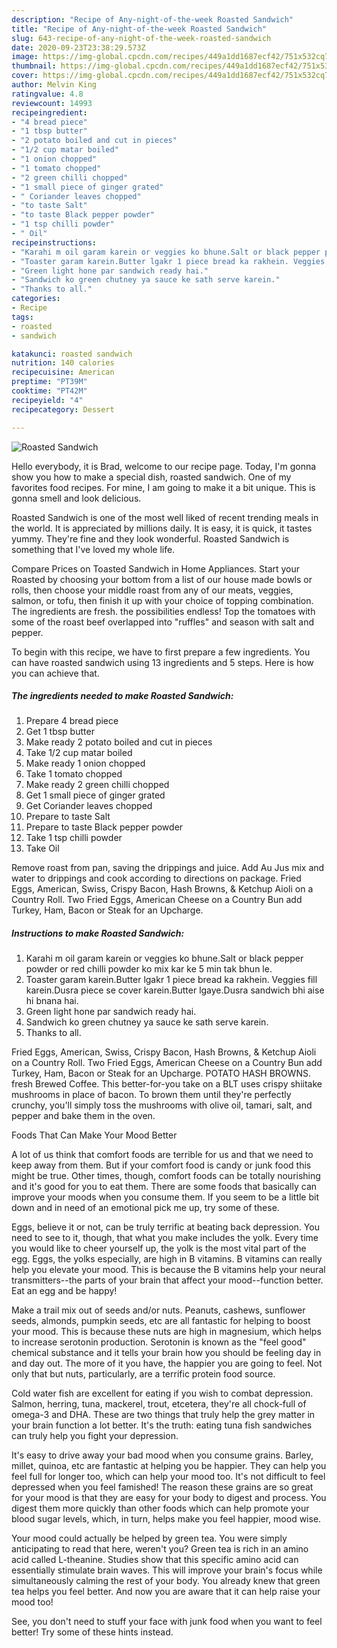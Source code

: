 ```yaml
---
description: "Recipe of Any-night-of-the-week Roasted Sandwich"
title: "Recipe of Any-night-of-the-week Roasted Sandwich"
slug: 643-recipe-of-any-night-of-the-week-roasted-sandwich
date: 2020-09-23T23:38:29.573Z
image: https://img-global.cpcdn.com/recipes/449a1dd1687ecf42/751x532cq70/roasted-sandwich-recipe-main-photo.jpg
thumbnail: https://img-global.cpcdn.com/recipes/449a1dd1687ecf42/751x532cq70/roasted-sandwich-recipe-main-photo.jpg
cover: https://img-global.cpcdn.com/recipes/449a1dd1687ecf42/751x532cq70/roasted-sandwich-recipe-main-photo.jpg
author: Melvin King
ratingvalue: 4.8
reviewcount: 14993
recipeingredient:
- "4 bread piece"
- "1 tbsp butter"
- "2 potato boiled and cut in pieces"
- "1/2 cup matar boiled"
- "1 onion chopped"
- "1 tomato chopped"
- "2 green chilli chopped"
- "1 small piece of ginger grated"
- " Coriander leaves chopped"
- "to taste Salt"
- "to taste Black pepper powder"
- "1 tsp chilli powder"
- " Oil"
recipeinstructions:
- "Karahi m oil garam karein or veggies ko bhune.Salt or black pepper powder or red chilli powder ko mix kar ke 5 min tak bhun le."
- "Toaster garam karein.Butter lgakr 1 piece bread ka rakhein. Veggies fill karein.Dusra piece se cover karein.Butter lgaye.Dusra sandwich bhi aise hi bnana hai."
- "Green light hone par sandwich ready hai."
- "Sandwich ko green chutney ya sauce ke sath serve karein."
- "Thanks to all."
categories:
- Recipe
tags:
- roasted
- sandwich

katakunci: roasted sandwich 
nutrition: 140 calories
recipecuisine: American
preptime: "PT39M"
cooktime: "PT42M"
recipeyield: "4"
recipecategory: Dessert

---
```



![Roasted Sandwich](https://img-global.cpcdn.com/recipes/449a1dd1687ecf42/751x532cq70/roasted-sandwich-recipe-main-photo.jpg)

Hello everybody, it is Brad, welcome to our recipe page. Today, I'm gonna show you how to make a special dish, roasted sandwich. One of my favorites food recipes. For mine, I am going to make it a bit unique. This is gonna smell and look delicious.

Roasted Sandwich is one of the most well liked of recent trending meals in the world. It is appreciated by millions daily. It is easy, it is quick, it tastes yummy. They're fine and they look wonderful. Roasted Sandwich is something that I've loved my whole life.

Compare Prices on Toasted Sandwich in Home Appliances. Start your Roasted by choosing your bottom from a list of our house made bowls or rolls, then choose your middle roast from any of our meats, veggies, salmon, or tofu, then finish it up with your choice of topping combination. The ingredients are fresh. the possibilities endless! Top the tomatoes with some of the roast beef overlapped into &#34;ruffles&#34; and season with salt and pepper.


To begin with this recipe, we have to first prepare a few ingredients. You can have roasted sandwich using 13 ingredients and 5 steps. Here is how you can achieve that.

<!--inarticleads1-->

##### The ingredients needed to make Roasted Sandwich:

1. Prepare 4 bread piece
1. Get 1 tbsp butter
1. Make ready 2 potato boiled and cut in pieces
1. Take 1/2 cup matar boiled
1. Make ready 1 onion chopped
1. Take 1 tomato chopped
1. Make ready 2 green chilli chopped
1. Get 1 small piece of ginger grated
1. Get  Coriander leaves chopped
1. Prepare to taste Salt
1. Prepare to taste Black pepper powder
1. Take 1 tsp chilli powder
1. Take  Oil


Remove roast from pan, saving the drippings and juice. Add Au Jus mix and water to drippings and cook according to directions on package. Fried Eggs, American, Swiss, Crispy Bacon, Hash Browns, &amp; Ketchup Aioli on a Country Roll. Two Fried Eggs, American Cheese on a Country Bun add Turkey, Ham, Bacon or Steak for an Upcharge. 

<!--inarticleads2-->

##### Instructions to make Roasted Sandwich:

1. Karahi m oil garam karein or veggies ko bhune.Salt or black pepper powder or red chilli powder ko mix kar ke 5 min tak bhun le.
1. Toaster garam karein.Butter lgakr 1 piece bread ka rakhein. Veggies fill karein.Dusra piece se cover karein.Butter lgaye.Dusra sandwich bhi aise hi bnana hai.
1. Green light hone par sandwich ready hai.
1. Sandwich ko green chutney ya sauce ke sath serve karein.
1. Thanks to all.


Fried Eggs, American, Swiss, Crispy Bacon, Hash Browns, &amp; Ketchup Aioli on a Country Roll. Two Fried Eggs, American Cheese on a Country Bun add Turkey, Ham, Bacon or Steak for an Upcharge. POTATO HASH BROWNS. fresh Brewed Coffee. This better-for-you take on a BLT uses crispy shiitake mushrooms in place of bacon. To brown them until they&#39;re perfectly crunchy, you&#39;ll simply toss the mushrooms with olive oil, tamari, salt, and pepper and bake them in the oven. 

Foods That Can Make Your Mood Better


A lot of us think that comfort foods are terrible for us and that we need to keep away from them. But if your comfort food is candy or junk food this might be true. Other times, though, comfort foods can be totally nourishing and it's good for you to eat them. There are some foods that basically can improve your moods when you consume them. If you seem to be a little bit down and in need of an emotional pick me up, try some of these.

Eggs, believe it or not, can be truly terrific at beating back depression. You need to see to it, though, that what you make includes the yolk. Every time you would like to cheer yourself up, the yolk is the most vital part of the egg. Eggs, the yolks especially, are high in B vitamins. B vitamins can really help you elevate your mood. This is because the B vitamins help your neural transmitters--the parts of your brain that affect your mood--function better. Eat an egg and be happy!

Make a trail mix out of seeds and/or nuts. Peanuts, cashews, sunflower seeds, almonds, pumpkin seeds, etc are all fantastic for helping to boost your mood. This is because these nuts are high in magnesium, which helps to increase serotonin production. Serotonin is known as the "feel good" chemical substance and it tells your brain how you should be feeling day in and day out. The more of it you have, the happier you are going to feel. Not only that but nuts, particularly, are a terrific protein food source.

Cold water fish are excellent for eating if you wish to combat depression. Salmon, herring, tuna, mackerel, trout, etcetera, they're all chock-full of omega-3 and DHA. These are two things that truly help the grey matter in your brain function a lot better. It's the truth: eating tuna fish sandwiches can truly help you fight your depression. 

It's easy to drive away your bad mood when you consume grains. Barley, millet, quinoa, etc are fantastic at helping you be happier. They can help you feel full for longer too, which can help your mood too. It's not difficult to feel depressed when you feel famished! The reason these grains are so great for your mood is that they are easy for your body to digest and process. You digest them more quickly than other foods which can help promote your blood sugar levels, which, in turn, helps make you feel happier, mood wise.

Your mood could actually be helped by green tea. You were simply anticipating to read that here, weren't you? Green tea is rich in an amino acid called L-theanine. Studies show that this specific amino acid can essentially stimulate brain waves. This will improve your brain's focus while simultaneously calming the rest of your body. You already knew that green tea helps you feel better. And now you are aware that it can help raise your mood too!

See, you don't need to stuff your face with junk food when you want to feel better! Try  some  of  these  hints  instead.

